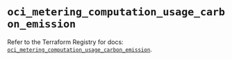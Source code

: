 # `oci_metering_computation_usage_carbon_emission`

Refer to the Terraform Registry for docs: [`oci_metering_computation_usage_carbon_emission`](https://registry.terraform.io/providers/hashicorp/oci/7.19.0/docs/resources/metering_computation_usage_carbon_emission).
